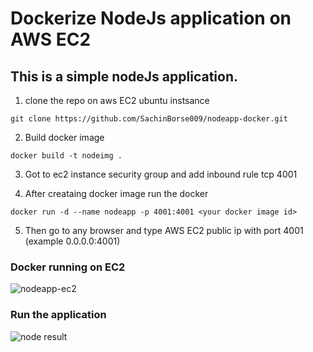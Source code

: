 # Dockerize NodeJs application on AWS EC2

## This is a simple nodeJs application.

1. clone the repo on aws EC2 ubuntu instsance
```
git clone https://github.com/SachinBorse009/nodeapp-docker.git
```
2. Build docker image
```
docker build -t nodeimg .
```
3. Got to ec2 instance security group and add inbound rule tcp 4001

4. After creataing docker image run the docker 
```
docker run -d --name nodeapp -p 4001:4001 <your docker image id>
```
5. Then go to any browser and type AWS EC2 public ip with port 4001 (example 0.0.0.0:4001)

### Docker running on EC2

   
![nodeapp-ec2](https://github.com/SachinBorse009/nodeapp-docker/assets/111965224/bcd0a8e6-f80b-4367-82ac-014adbe6c2cc)


### Run the application

![node result](https://github.com/SachinBorse009/nodeapp-docker/assets/111965224/49023a15-50d1-41e2-8ecb-d57b02f03f9d)
